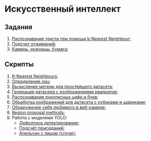 # Искусственный интеллект

## Задания

1. [Распознавание текста при помощи k-Nearest Neighbour](knn_ocr/);
2. [Подсчет отжиманий](pushups/);
3. [Камень, ножницы, бумага](rps/);

## Скрипты

1. [K-Nearest Neighbours](knn_cv/);
2. [Определение лиц](cascades/);
3. [Вычисление метрик для простейшего датасета](metrics/);
4. [Генерация датасера с изображениями квадратов](generating_squares/);
5. [Распознавание рукописных цифр и букв](ml_cnn/);
6. [Обработка изображений для датасета с кубиками и шариками](cubes_spheres/);
7. [Обнаружение себя любимого в веб-камере](detecting_me/);
8. [Region proposal methods](rpm/);
9. Работа с моделями YOLO:
    * [Дефолтное детектирование](yolo/script1.py);
    * [Подсчёт приседаний](yolo/script2.py);
    * [Апельсин с лицом (cringe)](face_segmentation/);